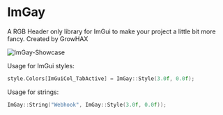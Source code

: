# ImGay

A RGB Header only library for ImGui to make your project a little bit more fancy.
Created by GrowHAX

![ImGay-Showcase](https://github.com/GrowHax/ImGay/assets/40395971/8ac739a5-3156-481a-bb7c-38ac180816b3)

Usage for ImGui styles:
```cpp
style.Colors[ImGuiCol_TabActive] = ImGay::Style(3.0f, 0.0f);
```

Usage for strings:
```cpp
ImGay::String("Webhook", ImGay::Style(3.0f, 0.0f));
```
